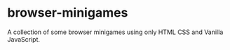 # browser-minigames
A collection of some browser minigames using only HTML CSS and Vanilla JavaScript.
